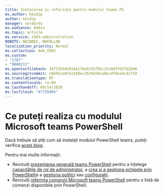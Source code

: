 ```yaml
---
title: Instalarea și referința pentru modulul teams PS
ms.author: heidip
author: heidip
manager: serdards
ms.audience: Admin
ms.topic: article
ms.service: o365-administration
ROBOTS: NOINDEX, NOFOLLOW
localization_priority: Normal
ms.collection: Adm_O365
ms.custom:
- "1787"
- "9000212"
ms.openlocfilehash: 34f2165d2914a178a5232f92c32c0dffd2f62b90
ms.sourcegitcommit: c6692ce0fa1358ec3529e59ca0ecdfdea4cdc759
ms.translationtype: MT
ms.contentlocale: ro-RO
ms.lasthandoff: 09/14/2020
ms.locfileid: "47735895"
---
```

# <a name="what-you-can-accomplish-with-microsoft-teams-powershell-module"></a>Ce puteți realiza cu modulul Microsoft teams PowerShell

Dacă trebuie să știți cum să instalați modulul PowerShell teams, puteți verifica [acest blog](https://blogs.technet.microsoft.com/skypehybridguy/2017/11/07/microsoft-teams-powershell-support/).

Pentru mai multe informații:

- Revizuiți [prezentarea generală teams PowerShell](https://docs.microsoft.com/MicrosoftTeams/teams-powershell-overview) pentru a înțelege [capacitățile de rol de administrator](https://docs.microsoft.com/MicrosoftTeams/using-admin-roles), a [crea și a gestiona echipele prin PowerShell](https://docs.microsoft.com/MicrosoftTeams/teams-powershell-overview#creating-and-managing-teams-via-powershell)și a [gestiona politici](https://docs.microsoft.com/MicrosoftTeams/teams-powershell-overview#managing-policies-via-powershell) sau [configurații](https://docs.microsoft.com/MicrosoftTeams/teams-powershell-overview#managing-configurations-via-powershell). 
- Revizuiți [referința comenzii Microsoft teams PowerShell](https://docs.microsoft.com/powershell/module/teams/?view=teams-ps) pentru o listă de comenzi disponibile prin PowerShell. 
